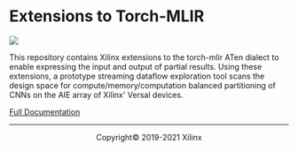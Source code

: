 # Extensions to Torch-MLIR

![](https://mlir.llvm.org//mlir-logo.png)

This repository contains Xilinx extensions to the torch-mlir ATen dialect to enable expressing the input and output of partial results. Using these extensions, a prototype streaming dataflow exploration tool scans the design space for compute/memory/computation balanced partitioning of CNNs on the AIE array of Xilinx' Versal devices.

[Full Documentation](https://xilinx.github.io/mlir-xten/)

-----
<p align="center">Copyright&copy; 2019-2021 Xilinx</p>
